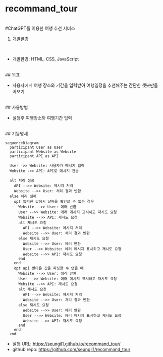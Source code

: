 # recommand_tour
<br/>
#ChatGPT를 이용한 여행 추천 서비스

1. 개발환경
<br/>

* 개발환경: HTML, CSS, JavaScript
  
<br/>
## 목표
<br/>


* 사용자에게 여행 장소와 기간을 입력받아 여행일정을 추천해주는 간단한 챗봇만들어보기

<br/>
## 사용방법
<br/>

* 실행후 여행장소와 여행기간 입력



<br/>
## 기능명세
<br/>


```mermaid
sequenceDiagram
  participant User as User
  participant Website as Website
  participant API as API

  User ->> Website: 사용자가 메시지 입력
  Website ->> API: API로 메시지 전송

  alt 처리 성공
    API -->> Website: 메시지 처리
    Website -->> User: 처리 결과 반환
  else 처리 실패
    opt 입력한 값에서 날짜를 확인할 수 없는 경우
      Website -->> User: 에러 반환
      User -->> Website: 에러 메시지 표시하고 재시도 요청
      Website -->> API: 재시도 요청
      alt 재시도 요청
        API -->> Website: 메시지 처리
        Website -->> User: 처리 결과 반환
      else 재시도 요청
        Website -->> User: 에러 반환
        User -->> Website: 에러 메시지 표시하고 재시도 요청
        Website -->> API: 재시도 요청
      end
    end
    opt api 받아온 값을 파싱할 수 없을 때
      Website -->> User: 에러 반환
      User -->> Website: 에러 메시지 표시하고 재시도 요청
      Website -->> API: 재시도 요청
      alt 재시도 요청
        API -->> Website: 메시지 처리
        Website -->> User: 처리 결과 반환
      else 재시도 요청
        Website -->> User: 에러 반환
        User -->> Website: 에러 메시지 표시하고 재시도 요청
        Website -->> API: 재시도 요청
      end
    end
  end
```

* 실행 URL: https://seungil1.github.io/recommand_tour/
* github repo: https://github.com/seungil1/recommand_tour
